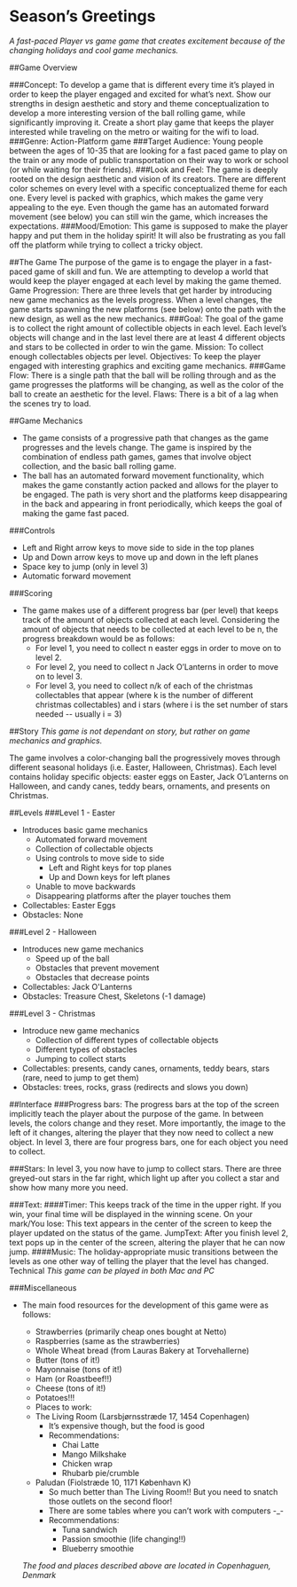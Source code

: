 <snippet>
  <content>

# Season’s Greetings
  *A fast-paced Player vs game game that creates excitement because of the changing holidays and cool game mechanics.*

##Game Overview 

###Concept: 
To develop a game that is different every time it’s played in order to keep the player engaged and excited for what’s next. Show our strengths in design aesthetic and story and theme conceptualization to develop a more interesting version of the ball rolling game, while significantly improving it. Create a short play game that keeps the player interested while traveling on the metro or waiting for the wifi to load.
###Genre: 
Action-Platform game
###Target Audience: 
Young people between the ages of 10-35 that are looking for a fast paced game to play on the train or any mode of public transportation on their way to work or school (or while waiting for their friends).
###Look and Feel: 
The game is deeply rooted on the design aesthetic and vision of its creators. There are different color schemes on every level with a specific conceptualized theme for each one. Every level is packed with graphics, which makes the game very appealing to the eye. Even though the game has an automated forward movement (see below) you can still win the game, which increases the expectations.
###Mood/Emotion: 
This game is supposed to make the player happy and put them in the holiday spirit! It will also be frustrating as you fall off the platform while trying to collect a tricky object.


##The Game
The purpose of the game is to engage the player in a fast-paced game of skill and fun. We are attempting to develop a world that would keep the player engaged at each level by making the game themed.
Game Progression: There are three levels that get harder by introducing new game mechanics as the levels progress. When a level changes, the game starts spawning the new platforms (see below) onto the path with the new design, as well as the new mechanics.
###Goal: 
The goal of the game is to collect the right amount of collectible objects in each level. Each level’s objects will change and in the last level there are at least 4 different objects and stars to be collected in order to win the game. 
Mission:  To collect enough collectables objects per level.
Objectives: To keep the player engaged with interesting graphics and exciting game mechanics.
###Game Flow: 
There is a single path that the ball will be rolling through and as the game progresses the platforms will be changing, as well as the color of the ball to create an aesthetic for the level.
Flaws: There is a bit of a lag when the scenes try to load.


##Game Mechanics 
- The game consists of a progressive path that changes as the game progresses and the levels change. The game is inspired by the combination of endless path games, games that involve object collection, and the basic ball rolling game. 
- The ball has an automated forward movement functionality, which makes the game constantly action packed and allows for the player to be engaged. The path is very short and the platforms keep disappearing in the back and appearing in front periodically, which keeps the goal of making the game fast paced.

###Controls
* Left and Right arrow keys to move side to side in the top planes
* Up and Down arrow keys to move up and down in the left planes 
* Space key to jump (only in level 3)
* Automatic forward movement

###Scoring
- The game makes use of a different progress bar (per level) that keeps track of the amount of objects collected at each level. Considering the amount of objects that needs to be collected at each level to be n, the progress breakdown would be as follows: 
  - For level 1, you need to collect n easter eggs in order to move on to level 2.
  - For level 2, you need to collect n Jack O’Lanterns in order to move on to level 3.
  - For level 3, you need to collect n/k of each of the christmas collectables that appear (where k is the number of different christmas collectables) and i stars (where i is the set number of stars needed -- usually i = 3)

##Story
*This game is not dependant on story, but rather on game mechanics and graphics.*

The game involves a color-changing ball the progressively moves through different seasonal holidays (i.e. Easter, Halloween, Christmas).
Each level contains holiday specific objects: easter eggs on Easter, Jack O’Lanterns on Halloween, and candy canes, teddy bears, ornaments, and presents on Christmas.


##Levels 
###Level 1 - Easter
- Introduces basic game mechanics
  - Automated forward movement
  - Collection of collectable objects
  - Using controls to move side to side 
    - Left and Right keys for top planes 
    - Up and Down keys for left planes
  - Unable to move backwards
  - Disappearing platforms after the player touches them
- Collectables: Easter Eggs
- Obstacles: None

###Level 2 - Halloween
- Introduces new game mechanics
  - Speed up of the ball
  - Obstacles that prevent movement
  - Obstacles that decrease points
- Collectables: Jack O'Lanterns
- Obstacles: Treasure Chest, Skeletons (-1 damage)

###Level 3 - Christmas 
- Introduce new game mechanics
  - Collection of different types of collectable objects
  - Different types of obstacles
  - Jumping to collect starts
- Collectables: presents, candy canes, ornaments, teddy bears, stars (rare, need to jump to get them)
- Obstacles: trees, rocks, grass (redirects and slows you down)

##Interface
###Progress bars: 
The progress bars at the top of the screen implicitly teach the player about the purpose of the game. In between levels, the colors change and they reset. More importantly, the image to the left of it changes, altering the player that they now need to collect a new object. In level 3, there are four progress bars, one for each object you need to collect.

###Stars: 
In level 3, you now have to jump to collect stars. There are three greyed-out stars in the far right, which light up after you collect a star and show how many more you need. 

###Text: 
####Timer: 
This keeps track of the time in the upper right. If you win, your final time will be displayed in the winning scene.
On your mark/You lose: This text appears in the center of the screen to keep the player updated on the status of the game.
JumpText: After you finish level 2, text pops up in the center of the screen, altering the player that he can now jump.
####Music: 
The holiday-appropriate music transitions between the levels as one other way of telling the player that the level has changed.
Technical
*This game can be played in both Mac and PC*


###Miscellaneous 
- The main food resources for the development of this game were as follows: 
  - Strawberries (primarily cheap ones bought at Netto)
  - Raspberries (same as the strawberries)
  - Whole Wheat bread (from Lauras Bakery at Torvehallerne)
  - Butter (tons of it!)
  - Mayonnaise (tons of it!)
  - Ham (or Roastbeef!!)
  - Cheese (tons of it!)
  - Potatoes!!!
  - Places to work:
  - The Living Room (Larsbjørnsstræde 17, 1454 Copenhagen)
    - It’s expensive though, but the food is good
    - Recommendations:
      - Chai Latte
      - Mango Milkshake
      - Chicken wrap
      - Rhubarb pie/crumble
  - Paludan (Fiolstræde 10, 1171 København K)
    - So much better than The Living Room!! But you need to snatch those outlets on the second floor! 
    - There are some tables where you can’t work with computers -_-
    - Recommendations: 
      - Tuna sandwich
      - Passion smoothie (life changing!!)
      - Blueberry smoothie
      
  *The food and places described above are located in Copenhaguen, Denmark*
</content>
</snippet>
